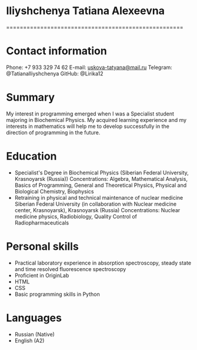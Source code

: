 # **Iliyshchenya Tatiana Alexeevna**
====================================================

# **Contact information**
Phone: +7 933 329 74 62
E-mail: uskova-tatyana@mail.ru
Telegram: @TatianaIliyshchenya
GitHub: @Lirika12

# **Summary**
My interest in programming emerged when I was a Specialist student majoring in Biochemical Physics. My acquired learning experience and my interests in mathematics will help me to develop successfully in the direction of programming in the future. 

# **Education**
* Specialist's Degree in Biochemical Physics (Siberian Federal University, Krasnoyarsk (Russia))
Concentrations: Algebra, Mathematical Analysis, Basics of Programming, General and Theoretical Physics, Physical and Biological Chemistry, Biophysics
* Retraining in physical and technical maintenance of nuclear medicine Siberian Federal University (in collaboration with Nuclear medicine center, Krasnoyarsk), Krasnoyarsk (Russia)
Concentrations: Nuclear medicine physics, Radiobiology, Quality Control of Radiopharmaceuticals

# **Personal skills**
* Practical laboratory experience in absorption spectroscopy, steady state and time resolved fluorescence spectroscopy
* Proficient in  OriginLab
* HTML
* CSS 
* Basic programming skills in Python

# **Languages**
* Russian (Native)
* English (A2)
